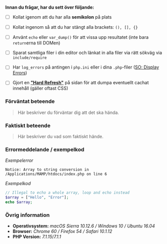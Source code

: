 **Innan du frågar, har du sett över följande:**
- [ ] Kollat igenom att du har alla **semikolon** på plats
- [ ] Kollat ingenom så att du har stängt alla brackets: `(), [], {}`
- [ ] Använt `echo` eller `var_dump()` för att vissa upp resultatet (inte bara `return`erna till DOMen)
- [ ] Sparat samtliga filer i din editor och länkat in alla filer via rätt sökväg via `include/require`
- [ ] Har `log_errors` på antingen i `php.ini` eller i dina `.php`-filer ([SO: Display Errors](https://stackoverflow.com/a/21429652/5836872))
- [ ] Gjort en [**"Hard Refresh"**](https://superuser.com/a/512833/719063) på sidan för att dumpa eventuellt cachat innehåll (gäller oftast CSS)


### Förväntat beteende
>Här beskriver du förväntar dig att det ska hända.

### Faktiskt beteende
>Här beskriver du vad som faktiskt hände.

### Errormeddelande / exempelkod

_Exempelerror_
```
Notice: Array to string conversion in /Applications/MAMP/htdocs/index.php on line 6
```

_Exempelkod_
```php
// Illegal to echo a whole array, loop and echo instead
$array = ["Hello", "Error"];
echo $array;
```

### Övrig information

* __Operativsystem:__ _macOS Sierra 10.12.6 / Windows 10 / Ubuntu 16.04_
* __Browser:__ _Chrome 60 / Firefox 54 / Safari 10.1.12_
* __PHP Version:__ _7.1.15_/_7.1.1_
